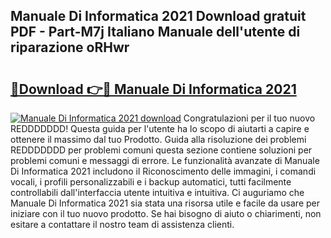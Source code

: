 ## Manuale Di Informatica 2021 Download gratuit PDF - Part-M7j Italiano Manuale dell'utente di riparazione oRHwr

# <h2><a href="http://dfa4cn8.blite.top/?on=Manuale+Di+Informatica+2021">🔗Download 👉🔴 Manuale Di Informatica 2021</a></h2>

[![Manuale Di Informatica 2021 download](https://i.imgur.com/lujVjoI.png)](http://dfa4cn8.blite.top/?on=Manuale+Di+Informatica+2021)
Congratulazioni per il tuo nuovo REDDDDDDD! Questa guida per l'utente ha lo scopo di aiutarti a capire e ottenere il massimo dal tuo Prodotto. Guida alla risoluzione dei problemi REDDDDDDD per problemi comuni questa sezione contiene soluzioni per problemi comuni e messaggi di errore. Le funzionalità avanzate di Manuale Di Informatica 2021 includono il Riconoscimento delle immagini, i comandi vocali, i profili personalizzabili e i backup automatici, tutti facilmente controllabili dall'interfaccia utente intuitiva e intuitiva. Ci auguriamo che Manuale Di Informatica 2021 sia stata una risorsa utile e facile da usare per iniziare con il tuo nuovo prodotto. Se hai bisogno di aiuto o chiarimenti, non esitare a contattare il nostro team di assistenza clienti.
